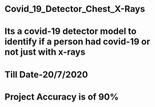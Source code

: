 # Covid_19_Detector_Chest_X-Rays
# Its a covid-19 detector model to identify if a person had covid-19 or not just with x-rays
# Till Date-20/7/2020
# Project Accuracy is of 90%
